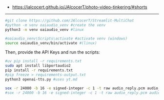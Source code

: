 * https://jalcocert.github.io/JAlcocerT/photo-video-tinkering/#shorts

---

```sh
#git clone https://github.com/JAlcocerT/Streamlit-MultiChat
#python -m venv oaiaudio_venv #create the venv
python3 -m venv oaiaudio_venv #linux

#oaiaudio_venv\Scripts\activate #activate venv (windows)
source oaiaudio_venv/bin/activate #(linux)
```

Then, provide the API Keys and run the scripts:

```sh
#uv pip install -r requirements.txt
sudo apt install libportaudio2
pip install -r requirements.txt
#pip freeze > requirements-output.txt
python3 openai-tts.py #uses yt.md

sox -r 24000 -b 16 -e signed-integer -c 1 -t raw audio_reply.pcm audio_reply.wav
#sox -r 24000 -b 16 -e signed-integer -c 1 -t raw audio_reply.pcm audio_reply.mp3
```